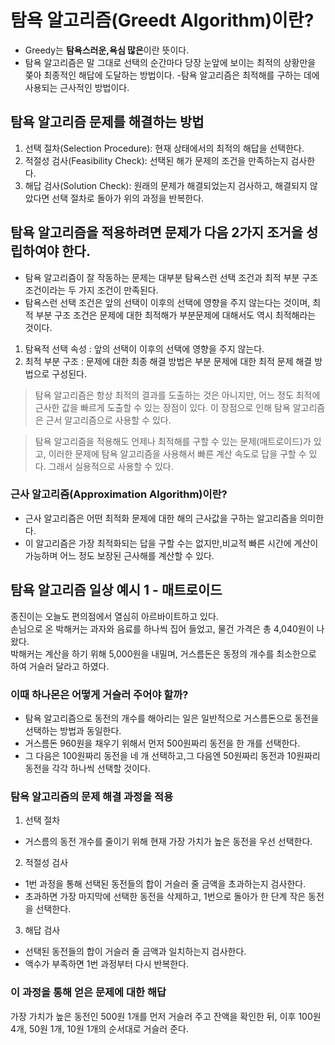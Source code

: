 # 탐욕 알고리즘(Greedt Algorithm)이란?

- Greedy는 **탐욕스러운,욕심 많은**이란 뜻이다.
- 탐욕 알고리즘은 말 그대로 선택의 순간마다 당장 눈앞에 보이는 최적의 상황만을 쫒아 최종적인 해답에 도달하는 방법이다.
-탐욕 알고리즘은 최적해를 구하는 데에 사용되는 근사적인 방법이다.

## 탐욕 알고리즘 문제를 해결하는 방법
  
1. 선택 절차(Selection Procedure): 현재 상태에서의 최적의 해답을 선택한다.
2. 적절성 검사(Feasibility Check): 선택된 해가 문제의 조건을 만족하는지 검사한다.
3. 해답 검사(Solution Check): 원래의 문제가 해결되었는지 검사하고, 해결되지 않았다면 선택 절차로 돌아가 위의 과정을 반복한다.

## 탐욕 알고리즘을 적용하려면 문제가 다음 2가지 조거을 성립하여야 한다.
- 탐욕 알고리즘이 잘 작동하는 문제는 대부분 탐욕스런 선택 조건과 최적 부분 구조 조건이라는 두 가지 조건이 만족된다.
- 탐욕스런 선택 조건은 앞의 선택이 이후의 선택에 영향을 주지 않는다는 것이며, 최적 부분 구조 조건은 문제에 대한 최적해가 부분문제에 대해서도 역시 최적해라는 것이다.
1. 탐욕적 선택 속성 : 앞의 선택이 이후의 선택에 영향을 주지 않는다.
2. 최적 부분 구조 : 문제에 대한 최종 해결 방법은 부분 문제에 대한 최적 문제 해결 방법으로 구성된다.

> 탐욕 알고리즘은 항상 최적의 결과를 도출하는 것은 아니지만, 어느 정도 최적에 근사한 값을 빠르게 도출할 수 있는 장점이 있다. 이 장점으로 인해 탐욕 알고리즘은 근서 알고리즘으로 사용할 수 있다.

> 탐욕 알고리즘을 적용해도 언제나 최적해를 구할 수 있는 문제(매트로이드)가 있고, 이러한 문제에 탐욕 알고리즘을 사용해서 빠른 계산 속도로 답을 구할 수 있다. 그래서 실용적으로 사용할 수 있다.

### 근사 알고리즘(Approximation Algorithm)이란?
- 근사 알고리즘은 어떤 최적화 문제에 대한 해의 근사값을 구하는 알고리즘을 의미한다.
- 이 알고리즘은 가장 최적화되는 답을 구할 수는 없지만,비교적 빠른 시간에 계산이 가능하며 어느 정도 보장된 근사해를 계산할 수 있다.

## 탐욕 알고리즘 일상 예시 1 - 매트로이드
종진이는 오늘도 편의점에서 열심히 아르바이트하고 있다.  
손님으로 온 박해커는 과자와 음료를 하나씩 집어 들었고, 물건 가격은 총 4,040원이 나왔다.  
박해커는 계산을 하기 위해 5,000원을 내밀며, 거스름돈은 동정의 개수를 최소한으로 하여 거슬러 달라고 하였다.

### 이때 하나몬은 어떻게 거슬러 주어야 할까?
- 탐욕 알고리즘으로 동전의 개수를 해아리는 일은 일반적으로 거스름돈으로 동전을 선택하는 방법과 동일한다.
- 거스름돈 960원을 채우기 위해서 먼저 500원짜리 동전을 한 개를 선택한다.
- 그 다음은 100원짜리 동전을 네 개 선택하고,그 다음엔 50원짜리 동전과 10원짜리 동전을 각각 하나씩 선택할 것이다.

### 탐욕 알고리즘의 문제 해결 과정을 적용
1. 선택 절차
- 거스름의 동전 개수를 줄이기 위해 현재 가장 가치가 높은 동전을 우선 선택한다.

2. 적절성 검사
- 1번 과정을 통해 선택된 동전들의 합이 거슬러 줄 금액을 초과하는지 검사한다.
- 초과하면 가장 마지막에 선택한 동전을 삭제하고, 1번으로 돌아가 한 단계 작은 동전을 선택한다.

3. 해답 검사
- 선택된 동전들의 합이 거슬러 줄 금액과 일치하는지 검사한다.
- 액수가 부족하면 1번 과정부터 다시 반복한다.

### 이 과정을 통해 얻은 문제에 대한 해답
가장 가치가 높은 동전인 500원 1개를 먼저 거슬러 주고 잔액을 확인한 뒤, 이후 100원 4개, 50원 1개, 10원 1개의 순서대로 거슬러 준다.